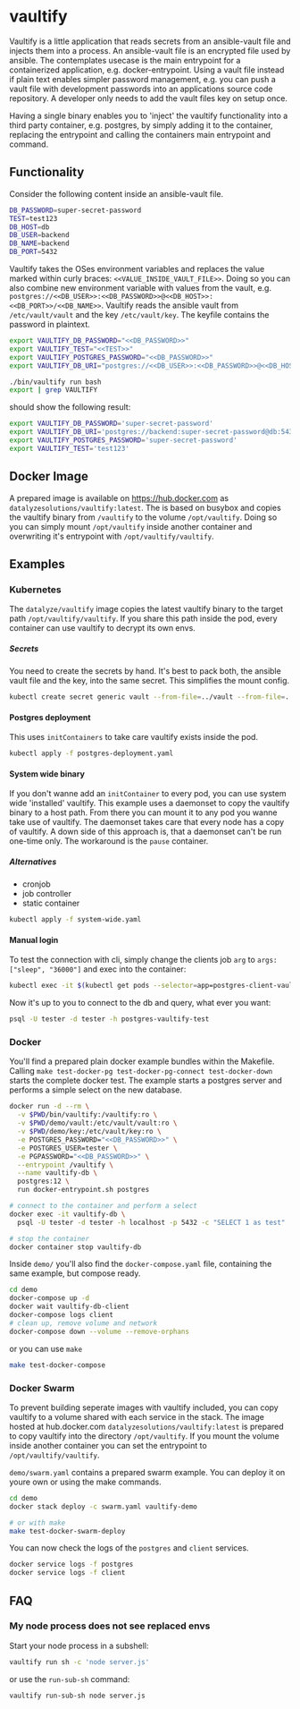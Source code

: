 # vaultify

Vaultify is a little application that reads secrets from an ansible-vault file and injects them into a process. An ansible-vault file is an encrypted file used by ansible. The contemplates usecase is the main entrypoint for a containerized application, e.g. docker-entrypoint. Using a vault file instead if plain text enables simpler password management, e.g. you can push a vault file with development passwords into an applications source code repository. A developer only needs to add the vault files key on setup once.

Having a single binary enables you to 'inject' the vaultify functionality into a third party container, e.g. postgres, by simply adding it to the container, replacing the entrypoint and calling the containers main entrypoint and command.

## Functionality

Consider the following content inside an ansible-vault file.

```bash
DB_PASSWORD=super-secret-password
TEST=test123
DB_HOST=db
DB_USER=backend
DB_NAME=backend
DB_PORT=5432
```

Vaultify takes the OSes environment variables and replaces the value marked within curly braces: `<<VALUE_INSIDE_VAULT_FILE>>`. Doing so you can also combine new environment variable with values from the vault, e.g. `postgres://<<DB_USER>>:<<DB_PASSWORD>>@<<DB_HOST>>:<<DB_PORT>>/<<DB_NAME>>`. Vaultify reads the ansible vault from `/etc/vault/vault` and the key `/etc/vault/key`. The keyfile contains the password in plaintext.

```bash
export VAULTIFY_DB_PASSWORD="<<DB_PASSWORD>>"
export VAULTIFY_TEST="<<TEST>>"
export VAULTIFY_POSTGRES_PASSWORD="<<DB_PASSWORD>>"
export VAULTIFY_DB_URI="postgres://<<DB_USER>>:<<DB_PASSWORD>>@<<DB_HOST>>:<<DB_PORT>>/<<DB_NAME>>"

./bin/vaultify run bash
export | grep VAULTIFY
```

should show the following result:

```bash
export VAULTIFY_DB_PASSWORD='super-secret-password'
export VAULTIFY_DB_URI='postgres://backend:super-secret-password@db:5432/backend'
export VAULTIFY_POSTGRES_PASSWORD='super-secret-password'
export VAULTIFY_TEST='test123'
```

## Docker Image

A prepared image is available on https://hub.docker.com as `datalyzesolutions/vaultify:latest`. The is based on busybox and copies the vaultify binary from `/vaultify` to the volume `/opt/vaultify`. Doing so you can simply mount `/opt/vaultify` inside another container and overwriting it's entrypoint with `/opt/vaultify/vaultify`.

## Examples

### Kubernetes

The `datalyze/vaultify` image copies the latest vaultify binary to the target path `/opt/vaultify/vaultify`. If you share this path inside the pod, every container can use vaultify to decrypt its own envs.

##### Secrets

You need to create the secrets by hand. It's best to pack both, the ansible vault file and the key, into the same secret. This simplifies the mount config.

```bash
kubectl create secret generic vault --from-file=../vault --from-file=../key
```

#### Postgres deployment

This uses `initContainers` to take care vaultify exists inside the pod.

```bash
kubectl apply -f postgres-deployment.yaml
```

#### System wide binary

If you don't wanne add an `initContainer` to every pod, you can use system wide 'installed' vaultify. This example uses a daemonset to copy the vaultify binary to a host path. From there you can mount it to any pod you wanne take use of vaultify. The daemonset takes care that every node has a copy of vaultify. A down side of this approach is, that a daemonset can't be run one-time only. The workaround is the `pause` container. 

##### Alternatives

* cronjob
* job controller
* static container

```bash
kubectl apply -f system-wide.yaml
```

#### Manual login

To test the connection with cli, simply change the clients job `arg` to `args: ["sleep", "36000"]` and exec into the container:

```bash
kubectl exec -it $(kubectl get pods --selector=app=postgres-client-vaultify-test -o jsonpath='{.items[0].metadata.name}') -- /opt/vaultify/vaultify run bash
```

Now it's up to you to connect to the db and query, what ever you want:

```bash
psql -U tester -d tester -h postgres-vaultify-test
```

### Docker

You'll find a prepared plain docker example bundles within the Makefile. Calling `make test-docker-pg test-docker-pg-connect test-docker-down` starts the complete docker test. The example starts a postgres server and performs a simple select on the new database.

```bash
docker run -d --rm \
  -v $PWD/bin/vaultify:/vaultify:ro \
  -v $PWD/demo/vault:/etc/vault/vault:ro \
  -v $PWD/demo/key:/etc/vault/key:ro \
  -e POSTGRES_PASSWORD="<<DB_PASSWORD>>" \
  -e POSTGRES_USER=tester \
  -e PGPASSWORD="<<DB_PASSWORD>>" \
  --entrypoint /vaultify \
  --name vaultify-db \
  postgres:12 \
  run docker-entrypoint.sh postgres

# connect to the container and perform a select
docker exec -it vaultify-db \
  psql -U tester -d tester -h localhost -p 5432 -c "SELECT 1 as test"

# stop the container
docker container stop vaultify-db
```

Inside `demo/` you'll also find the `docker-compose.yaml` file, containing the same example, but compose ready.

```bash
cd demo
docker-compose up -d
docker wait vaultify-db-client
docker-compose logs client
# clean up, remove volume and network
docker-compose down --volume --remove-orphans
```

or you can use `make`

```bash
make test-docker-compose
```

### Docker Swarm

To prevent building seperate images with vaultify included, you can copy vaultify to a volume shared with each service in the stack. The image hosted at hub.docker.com `datalyzesolutions/vaultify:latest` is prepared to copy vaultify into the directory `/opt/vaultify`. If you mount the volume inside another container you can set the entrypoint to `/opt/vaultify/vaultify`.

`demo/swarm.yaml` contains a prepared swarm example. You can deploy it on youre own or using the make commands.

```bash
cd demo
docker stack deploy -c swarm.yaml vaultify-demo

# or with make
make test-docker-swarm-deploy
```

You can now check the logs of the `postgres` and `client` services.

```bash
docker service logs -f postgres
docker service logs -f client
```

## FAQ

### My node process does not see replaced envs

Start your node process in a subshell:

```bash
vaultify run sh -c 'node server.js'
```

or use the `run-sub-sh` command:

```bash
vaultify run-sub-sh node server.js
```